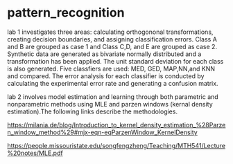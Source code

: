 # pattern_recognition

lab 1 investigates three areas: calculating orthogononal transformations, creating decision boundaries, and assigning classification errors. Class A and B are grouped as case 1 and Class C,D, and E are grouped as case 2. Synthetic data are generated as bivariate normally distributed and a transformation has been applied. The unit standard deviation for each class is also generated. Five classfiers are used: MED, GED, MAP,NN,and KNN and compared. The error analysis for each classifier is conducted by calculating the experimental error rate and generating a confusion matrix.

lab 2 involves model estimation and learning through both parametric and nonparametric methods using MLE and parzen windows (kernal density estimation).The following links describe the methodologies. 

https://milania.de/blog/Introduction_to_kernel_density_estimation_%28Parzen_window_method%29#mjx-eqn-eqParzenWindow_KernelDensity

https://people.missouristate.edu/songfengzheng/Teaching/MTH541/Lecture%20notes/MLE.pdf
